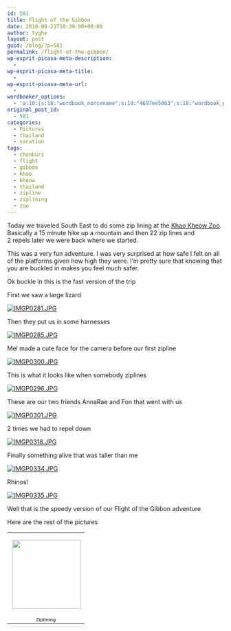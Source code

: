 ```yaml
---
id: 581
title: Flight of the Gibbon
date: 2010-08-21T18:39:00+00:00
author: tyghe
layout: post
guid: /blog/?p=581
permalink: /flight-of-the-gibbon/
wp-esprit-picasa-meta-description:
  - 
wp-esprit-picasa-meta-title:
  - 
wp-esprit-picasa-meta-url:
  - 
wordbooker_options:
  - 'a:10:{s:18:"wordbook_noncename";s:10:"4697ee5063";s:18:"wordbook_page_post";s:4:"-100";s:18:"wordbook_orandpage";s:1:"2";s:23:"wordbook_default_author";s:1:"2";s:23:"wordbook_extract_length";s:3:"256";s:19:"wordbook_actionlink";s:3:"300";s:26:"wordbooker_publish_default";s:2:"on";s:18:"wordbook_attribute";s:31:"Posted a new post on their blog";s:29:"wordbooker_status_update_text";s:35:": New blog post :  %title% - %link%";s:20:"wordbook_comment_get";s:2:"on";}'
original_post_id:
  - 581
categories:
  - Pictures
  - thailand
  - vacation
tags:
  - chonburi
  - flight
  - gibbon
  - khao
  - kheow
  - thailand
  - zipline
  - ziplining
  - zoo
---
```

Today we traveled South East to do some zip lining at the [Khao Kheow Zoo](http://www.journeytothejungle.com/ "Khao Kheow Open Zoo"). Basically a 15 minute hike up a mountain and then 22 zip lines and 2 repels later we were back where we started.

This was a very fun adventure. I was very surprised at how safe I felt on all of the platforms given how high they were. I&#8217;m pretty sure that knowing that you are buckled in makes you feel much safer.

Ok buckle in this is the fast version of the trip

First we saw a large lizard

<a rel="lightbox[581]" href="http://lh3.ggpht.com/_wdJ3rlAqngs/TG_wXJKDpoI/AAAAAAAACmE/ZQaBJrfcllM/s800/IMGP0281.JPG"><img src="http://lh3.ggpht.com/_wdJ3rlAqngs/TG_wXJKDpoI/AAAAAAAACmE/ZQaBJrfcllM/s200/IMGP0281.JPG" alt="IMGP0281.JPG" /></a>

Then they put us in some harnesses

<a rel="lightbox[581]" href="http://lh3.ggpht.com/_wdJ3rlAqngs/TG_wXJKDpoI/AAAAAAAACmE/ZQaBJrfcllM/s800/IMGP0281.JPG"></a><a rel="lightbox[581]" href="http://lh6.ggpht.com/_wdJ3rlAqngs/TG_waLzm98I/AAAAAAAACmU/tQpu0GtsycA/s800/IMGP0285.JPG"><img src="http://lh6.ggpht.com/_wdJ3rlAqngs/TG_waLzm98I/AAAAAAAACmU/tQpu0GtsycA/s200/IMGP0285.JPG" alt="IMGP0285.JPG" /></a>

Mel made a cute face for the camera before our first zipline

<a rel="lightbox[581]" href="http://lh6.ggpht.com/_wdJ3rlAqngs/TG_waLzm98I/AAAAAAAACmU/tQpu0GtsycA/s800/IMGP0285.JPG"></a><a rel="lightbox[581]" href="http://lh4.ggpht.com/_wdJ3rlAqngs/TG_wkO64yBI/AAAAAAAACnM/zBJa9YHIC6E/s800/IMGP0300.JPG"><img src="http://lh4.ggpht.com/_wdJ3rlAqngs/TG_wkO64yBI/AAAAAAAACnM/zBJa9YHIC6E/s200/IMGP0300.JPG" alt="IMGP0300.JPG" /></a>

This is what it looks like when somebody ziplines

<a rel="lightbox[581]" href="http://lh4.ggpht.com/_wdJ3rlAqngs/TG_wkO64yBI/AAAAAAAACnM/zBJa9YHIC6E/s800/IMGP0300.JPG"></a><a rel="lightbox[581]" href="http://lh4.ggpht.com/_wdJ3rlAqngs/TG_wg6cJnsI/AAAAAAAACm8/Ws07kN-v7GI/s800/IMGP0296.JPG"><img src="http://lh4.ggpht.com/_wdJ3rlAqngs/TG_wg6cJnsI/AAAAAAAACm8/Ws07kN-v7GI/s200/IMGP0296.JPG" alt="IMGP0296.JPG" /></a>

These are our two friends AnnaRae and Fon that went with us

<a rel="lightbox[581]" href="http://lh5.ggpht.com/_wdJ3rlAqngs/TG_wk_uam_I/AAAAAAAACnQ/Ivo-tplS8zU/s800/IMGP0301.JPG"><img src="http://lh5.ggpht.com/_wdJ3rlAqngs/TG_wk_uam_I/AAAAAAAACnQ/Ivo-tplS8zU/s200/IMGP0301.JPG" alt="IMGP0301.JPG" /></a>

2 times we had to repel down

<a rel="lightbox[581]" href="http://lh5.ggpht.com/_wdJ3rlAqngs/TG_wk_uam_I/AAAAAAAACnQ/Ivo-tplS8zU/s800/IMGP0301.JPG"></a><a rel="lightbox[581]" href="http://lh4.ggpht.com/_wdJ3rlAqngs/TG_1I8WFShI/AAAAAAAACoU/I8O7DuV95pw/s800/IMGP0318.JPG"><img src="http://lh4.ggpht.com/_wdJ3rlAqngs/TG_1I8WFShI/AAAAAAAACoU/I8O7DuV95pw/s200/IMGP0318.JPG" alt="IMGP0318.JPG" /></a>

Finally something alive that was taller than me

<a rel="lightbox[581]" href="http://lh4.ggpht.com/_wdJ3rlAqngs/TG_1I8WFShI/AAAAAAAACoU/I8O7DuV95pw/s800/IMGP0318.JPG"></a><a rel="lightbox[581]" href="http://lh4.ggpht.com/_wdJ3rlAqngs/TG_1Up7OqwI/AAAAAAAACpM/8gbmf-BZS9g/s800/IMGP0334.JPG"><img src="http://lh4.ggpht.com/_wdJ3rlAqngs/TG_1Up7OqwI/AAAAAAAACpM/8gbmf-BZS9g/s200/IMGP0334.JPG" alt="IMGP0334.JPG" /></a>

Rhinos!

<a rel="lightbox[581]" href="http://lh6.ggpht.com/_wdJ3rlAqngs/TG_1Vpv481I/AAAAAAAACpQ/xm7jmnzlsGU/s800/IMGP0335.JPG"><img src="http://lh6.ggpht.com/_wdJ3rlAqngs/TG_1Vpv481I/AAAAAAAACpQ/xm7jmnzlsGU/s200/IMGP0335.JPG" alt="IMGP0335.JPG" /></a>

Well that is the speedy version of our Flight of the Gibbon adventure

Here are the rest of the pictures

<table style="width:194px;">
  <tr>
    <td style="height:194px;background:url('http://picasaweb.google.com/s/c/transparent_album_background.gif') no-repeat left;" align="center">
      <a href="http://picasaweb.google.com/vallardt/Ziplining?feat=embedwebsite"><img style="margin:1px 0 0 4px;" src="http://lh3.ggpht.com/_wdJ3rlAqngs/TG_wUYM3MOE/AAAAAAAACp4/4NiRea2oq88/s160-c/Ziplining.jpg" alt="" width="160" height="160" /></a>
    </td>
  </tr>
  
  <tr>
    <td style="text-align:center;font-family:arial, sans-serif;font-size:11px;">
      <a style="color:#4d4d4d;font-weight:bold;text-decoration:none;" href="http://picasaweb.google.com/vallardt/Ziplining?feat=embedwebsite">Ziplining</a>
    </td>
  </tr>
</table>
